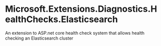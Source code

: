 # Microsoft.Extensions.Diagnostics.HealthChecks.Elasticsearch
An extension to ASP.net core health check system that allows health checking an Elasticsearch cluster

